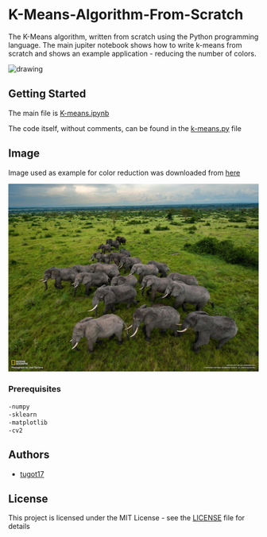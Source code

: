 # K-Means-Algorithm-From-Scratch
The K-Means algorithm, written from scratch using the Python programming language. The main jupiter notebook shows how to write k-means from scratch and shows an example application - reducing the number of colors.


<img src="color-reduction.gif" alt="drawing" width="600px"/>

## Getting Started   

The main file is [K-means.ipynb](K-means.ipynb) 

The code itself, without comments, can be found in the [k-means.py](k-means.py) file

## Image   

Image used as example for color reduction was downloaded from [here](https://www.nationalgeographic.com/photography/photo-of-the-day/2012/1/elephants-queen-elizabeth-park-sartore/)

<img src="image.jpg" alt="drawing" width="600px"/>


### Prerequisites
```
-numpy
-sklearn
-matplotlib
-cv2
```


## Authors
* [tugot17](https://github.com/tugot17)

## License

This project is licensed under the MIT License - see the [LICENSE](LICENSE) file for details


